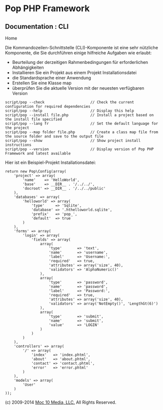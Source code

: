 Pop PHP Framework
=================

Documentation : CLI
-------------------

Home

Die Kommandozeilen-Schnittstelle (CLI)-Komponente ist eine sehr
nützliche Komponente, die Sie durchführen einige hilfreiche Aufgaben wie
erlaubt:

-   Beurteilung der derzeitigen Rahmenbedingungen für erforderlichen
    Abhängigkeiten
-   Installieren Sie ein Projekt aus einem Projekt Installationsdatei
-   die Standardsprache einer Anwendung
-   Erstellen Sie eine Klasse map
-   überprüfen Sie die aktuelle Version mit der neuesten verfügbaren
    Version

<!-- -->

    script/pop --check                     // Check the current configuration for required dependencies
    script/pop --help                      // Display this help
    script/pop --install file.php          // Install a project based on the install file specified
    script/pop --lang fr                   // Set the default language for the project
    script/pop --map folder file.php       // Create a class map file from the source folder and save to the output file
    script/pop --show                      // Show project install instructions
    script/pop --version                   // Display version of Pop PHP Framework and latest available

Hier ist ein Beispiel-Projekt Installationsdatei:

    return new Pop\Config(array(
        'project' => array(
            'name'    => 'HelloWorld',
            'base'    => __DIR__ . '/../../',
            'docroot' => __DIR__ . '/../../public'
        ),
        'databases' => array(
            'helloworld' => array(
                'type'     => 'Sqlite',
                'database' => '.hthelloworld.sqlite',
                'prefix'   => 'pop_',
                'default'  => true
            )
        ),
        'forms' => array(
            'login' => array(
                'fields' => array(
                    array(
                        'type'       => 'text',
                        'name'       => 'username',
                        'label'      => 'Username:',
                        'required'   => true,
                        'attributes' => array('size', 40),
                        'validators' => 'AlphaNumeric()'
                    ),
                    array(
                        'type'       => 'password',
                        'name'       => 'password',
                        'label'      => 'Password:',
                        'required'   => true,
                        'attributes' => array('size', 40),
                        'validators' => array('NotEmpty()', 'LengthGt(6)')
                    ),
                    array(
                        'type'       => 'submit',
                        'name'       => 'submit',
                        'value'      => 'LOGIN'
                    )
                )
            )
        ),
        'controllers' => array(
            '/' => array(
                'index'   => 'index.phtml',
                'about'   => 'about.phtml',
                'contact' => 'contact.phtml',
                'error'   => 'error.phtml'
            )
        ),
        'models' => array(
            'User'
        )
    ));

\(c) 2009-2014 [Moc 10 Media, LLC.](http://www.moc10media.com) All
Rights Reserved.
